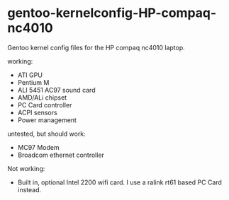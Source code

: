 # gentoo-kernelconfig-HP-compaq-nc4010
Gentoo kernel config files for the HP compaq nc4010 laptop.

working:
- ATI GPU
- Pentium M
- ALI 5451 AC97 sound card
- AMD/ALi chipset
- PC Card controller
- ACPI sensors
- Power management

untested, but should work:
- MC97 Modem
- Broadcom ethernet controller

Not working: 
- Built in, optional Intel 2200 wifi card. I use a ralink rt61 based PC Card instead.
